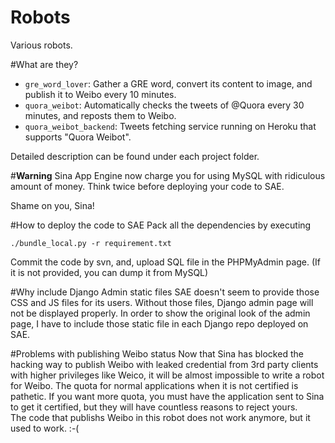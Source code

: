 Robots
================
Various robots.

#What are they?
- `gre_word_lover`: Gather a GRE word, convert its content to image, and publish it to Weibo every 10 minutes.
- `quora_weibot`: Automatically checks the tweets of @Quora every 30 minutes, and reposts them to Weibo.
- `quora_weibot_backend`: Tweets fetching service running on Heroku that supports "Quora Weibot".

Detailed description can be found under each project folder.

#__Warning__
Sina App Engine now charge you for using MySQL with ridiculous amount of money.
Think twice before deploying your code to SAE.

Shame on you, Sina!

#How to deploy the code to SAE
Pack all the dependencies by executing

```
./bundle_local.py -r requirement.txt
```

Commit the code by svn, and, upload SQL file in the PHPMyAdmin page. (If it is not provided, you can dump it from MySQL)

#Why include Django Admin static files
SAE doesn't seem to provide those CSS and JS files for its users. Without those files, Django admin page will not be displayed properly. In order to show the original look of the admin page, I have to include those static file in each Django repo deployed on SAE.

#Problems with publishing Weibo status
Now that Sina has blocked the hacking way to publish Weibo with leaked credential from 3rd party clients with higher privileges like Weico, it will be almost impossible to write a robot for Weibo. The quota for normal applications when it is not certified is pathetic. If you want more quota, you must have the application sent to Sina to get it certified, but they will have countless reasons to reject yours.  
The code that publishs Weibo in this robot does not work anymore, but it used to work. :-(
